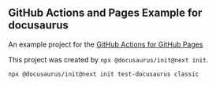 ## GitHub Actions and Pages Example for docusaurus

An example project for the [GitHub Actions for GitHub Pages](https://github.com/peaceiris/actions-gh-pages)

This project was created by `npx @docusaurus/init@next init`.

```sh
npx @docusaurus/init@next init test-docusaurus classic
```
